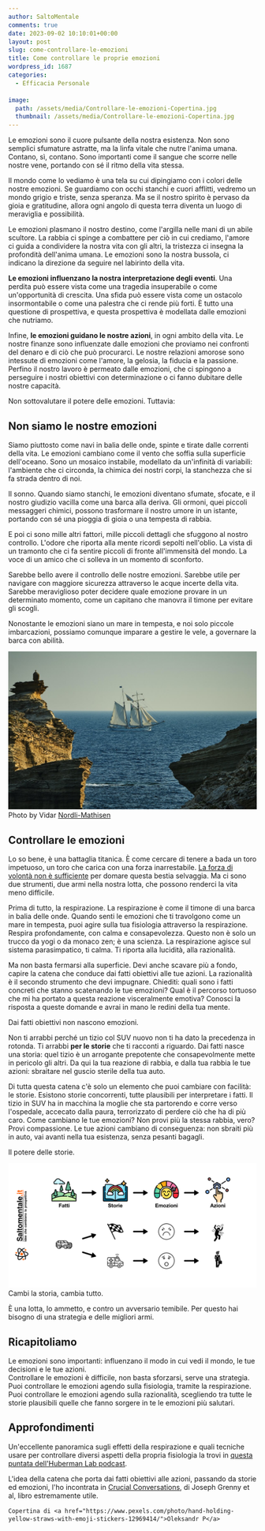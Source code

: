 ```yaml
---
author: SaltoMentale
comments: true
date: 2023-09-02 10:10:01+00:00
layout: post
slug: come-controllare-le-emozioni
title: Come controllare le proprie emozioni
wordpress_id: 1687
categories:
  - Efficacia Personale

image:
  path: /assets/media/Controllare-le-emozioni-Copertina.jpg
  thumbnail: /assets/media/Controllare-le-emozioni-Copertina.jpg
---
```


Le emozioni sono il cuore pulsante della nostra esistenza. Non sono semplici sfumature astratte, ma la linfa vitale che nutre l'anima umana. Contano, sì, contano. Sono importanti come il sangue che scorre nelle nostre vene, portando con sé il ritmo della vita stessa.

Il mondo come lo vediamo è una tela su cui dipingiamo con i colori delle nostre emozioni. Se guardiamo con occhi stanchi e cuori afflitti, vedremo un mondo grigio e triste, senza speranza. Ma se il nostro spirito è pervaso da gioia e gratitudine, allora ogni angolo di questa terra diventa un luogo di meraviglia e possibilità.

Le emozioni plasmano il nostro destino, come l'argilla nelle mani di un abile scultore. La rabbia ci spinge a combattere per ciò in cui crediamo, l'amore ci guida a condividere la nostra vita con gli altri, la tristezza ci insegna la profondità dell'anima umana. Le emozioni sono la nostra bussola, ci indicano la direzione da seguire nel labirinto della vita.

**Le emozioni influenzano la nostra interpretazione degli eventi**. Una perdita può essere vista come una tragedia insuperabile o come un'opportunità di crescita. Una sfida può essere vista come un ostacolo insormontabile o come una palestra che ci rende più forti. È tutto una questione di prospettiva, e questa prospettiva è modellata dalle emozioni che nutriamo.

Infine, **le emozioni guidano le nostre azioni**, in ogni ambito della vita. Le nostre finanze sono influenzate dalle emozioni che proviamo nei confronti del denaro e di ciò che può procurarci. Le nostre relazioni amorose sono intessute di emozioni come l'amore, la gelosia, la fiducia e la passione. Perfino il nostro lavoro è permeato dalle emozioni, che ci spingono a perseguire i nostri obiettivi con determinazione o ci fanno dubitare delle nostre capacità.

Non sottovalutare il potere delle emozioni. Tuttavia:

## Non siamo le nostre emozioni

Siamo piuttosto come navi in balia delle onde, spinte e tirate dalle correnti della vita. Le emozioni cambiano come il vento che soffia sulla superficie dell'oceano. Sono un mosaico instabile, modellato da un'infinità di variabili: l'ambiente che ci circonda, la chimica dei nostri corpi, la stanchezza che si fa strada dentro di noi.

Il sonno. Quando siamo stanchi, le emozioni diventano sfumate, sfocate, e il nostro giudizio vacilla come una barca alla deriva. Gli ormoni, quei piccoli messaggeri chimici, possono trasformare il nostro umore in un istante, portando con sé una pioggia di gioia o una tempesta di rabbia.

E poi ci sono mille altri fattori, mille piccoli dettagli che sfuggono al nostro controllo. L'odore che riporta alla mente ricordi sepolti nell'oblio. La vista di un tramonto che ci fa sentire piccoli di fronte all'immensità del mondo. La voce di un amico che ci solleva in un momento di sconforto.

Sarebbe bello avere il controllo delle nostre emozioni. Sarebbe utile per navigare con maggiore sicurezza attraverso le acque incerte della vita. Sarebbe meraviglioso poter decidere quale emozione provare in un determinato momento, come un capitano che manovra il timone per evitare gli scogli.

Nonostante le emozioni siano un mare in tempesta, e noi solo piccole imbarcazioni, possiamo comunque imparare a gestire le vele, a governare la barca con abilità.

![Una barca a vela](/assets/media/Barca-da-governare.jpg)Photo by Vidar [Nordli-Mathisen](https://unsplash.com/photos/zqgOkt7sQlY?utm_source=unsplash&utm_medium=referral&utm_content=creditCopyText)

## Controllare le emozioni

Lo so bene, è una battaglia titanica. È come cercare di tenere a bada un toro impetuoso, un toro che carica con una forza inarrestabile. [La forza di volontà non è sufficiente](/forza-di-volonta/) per domare questa bestia selvaggia. Ma ci sono due strumenti, due armi nella nostra lotta, che possono renderci la vita meno difficile.

Prima di tutto, la respirazione. La respirazione è come il timone di una barca in balia delle onde. Quando senti le emozioni che ti travolgono come un mare in tempesta, puoi agire sulla tua fisiologia attraverso la respirazione. Respira profondamente, con calma e consapevolezza. Questo non è solo un trucco da yogi o da monaco zen; è una scienza. La respirazione agisce sul sistema parasimpatico, ti calma. Ti riporta alla lucidità, alla razionalità.

Ma non basta fermarsi alla superficie. Devi anche scavare più a fondo, capire la catena che conduce dai fatti obiettivi alle tue azioni. La razionalità è il secondo strumento che devi impugnare. Chiediti: quali sono i fatti concreti che stanno scatenando le tue emozioni? Qual è il percorso tortuoso che mi ha portato a questa reazione visceralmente emotiva? Conosci la risposta a queste domande e avrai in mano le redini della tua mente.

Dai fatti obiettivi non nascono emozioni.

Non ti arrabbi perché un tizio col SUV nuovo non ti ha dato la precedenza in rotonda. Ti arrabbi **per le storie** che ti racconti a riguardo. Dai fatti nasce una storia: quel tizio è un arrogante prepotente che consapevolmente mette in pericolo gli altri. Da qui la tua reazione di rabbia, e dalla tua rabbia le tue azioni: sbraitare nel guscio sterile della tua auto.

Di tutta questa catena c'è solo un elemento che puoi cambiare con facilità: le storie. Esistono storie concorrenti, tutte plausibili per interpretare i fatti. Il tizio in SUV ha in macchina la moglie che sta partorendo e corre verso l'ospedale, accecato dalla paura, terrorizzato di perdere ciò che ha di più caro. Come cambiano le tue emozioni? Non provi più la stessa rabbia, vero? Provi compassione. Le tue azioni cambiano di conseguenza: non sbraiti più in auto, vai avanti nella tua esistenza, senza pesanti bagagli.

Il potere delle storie.

![](/assets/media/Scegliere-le-storie-giuste.png)Cambi la storia, cambia tutto.

È una lotta, lo ammetto, e contro un avversario temibile. Per questo hai bisogno di una strategia e delle migliori armi.

## Ricapitoliamo

Le emozioni sono importanti: influenzano il modo in cui vedi il mondo, le tue decisioni e le tue azioni.  
Controllare le emozioni è difficile, non basta sforzarsi, serve una strategia.  
Puoi controllare le emozioni agendo sulla fisiologia, tramite la respirazione.  
Puoi controllare le emozioni agendo sulla razionalità, scegliendo tra tutte le storie plausibili quelle che fanno sorgere in te le emozioni più salutari.

## Approfondimenti

Un'eccellente panoramica sugli effetti della respirazione e quali tecniche usare per controllare diversi aspetti della propria fisiologia la trovi in [questa puntata dell'Huberman Lab podcast](https://www.youtube.com/watch?v=x4m_PdFbu-s).

L'idea della catena che porta dai fatti obiettivi alle azioni, passando da storie ed emozioni, l'ho incontrata in [Crucial Conversations](https://amzn.to/3PmIGFr), di Joseph Grenny et al, libro estremamente utile.

    Copertina di <a href="https://www.pexels.com/photo/hand-holding-yellow-straws-with-emoji-stickers-12969414/">Oleksandr P</a>
